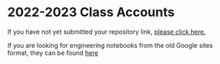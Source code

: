 # 2022-2023 Class Accounts

If you have not yet submitted your repository link, [please click here.](https://docs.google.com/forms/d/e/1FAIpQLSeeHisM1UYm4SDgB3SjXx2i96SkVRD78cqeUzfSNUKabHkxfg/viewform?usp=sf_link)



If you are looking for engineering notebooks from the old Google sites format, they can be found [here](https://sites.google.com/charlottesvilleschools.org/engineeringclassdirectory/2021-2022)  
